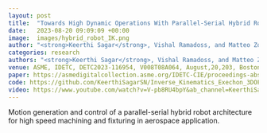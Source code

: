```yaml
---
layout: post
title:  "Towards High Dynamic Operations With Parallel-Serial Hybrid Robots"
date:   2023-08-20 09:09:09 +00:00
image:  images/hybrid_robot_IK.png
author: "<strong>Keerthi Sagar</strong>, Vishal Ramadoss, and Matteo Zoppi"
categories: research
authors: "<strong>Keerthi Sagar</strong>, Vishal Ramadoss, and Matteo Zoppi"
venue: ASME, IDETC, DETC2023-116954, V008T08A064, August,20,203, Boston, USA
paper: https://asmedigitalcollection.asme.org/IDETC-CIE/proceedings-abstract/IDETC-CIE2023/87363/1170749
code: https://github.com/KeerthiSagarSN/Inverse_Kinematics_Exechon_3DOF
video: https://www.youtube.com/watch?v=V-pb8RU4bpY&ab_channel=KeerthiSagar
---
```

Motion generation and control of a parallel-serial hybrid robot architecture for high speed machining and fixturing in aerospace application.
